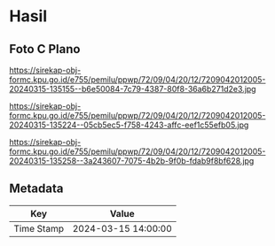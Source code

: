 # Hasil

## Foto C Plano

https://sirekap-obj-formc.kpu.go.id/e755/pemilu/ppwp/72/09/04/20/12/7209042012005-20240315-135155--b6e50084-7c79-4387-80f8-36a6b271d2e3.jpg

https://sirekap-obj-formc.kpu.go.id/e755/pemilu/ppwp/72/09/04/20/12/7209042012005-20240315-135224--05cb5ec5-f758-4243-affc-eef1c55efb05.jpg

https://sirekap-obj-formc.kpu.go.id/e755/pemilu/ppwp/72/09/04/20/12/7209042012005-20240315-135258--3a243607-7075-4b2b-9f0b-fdab9f8bf628.jpg


## Metadata

| Key        | Value               |
| ---------- | ------------------- |
| Time Stamp | 2024-03-15 14:00:00 |



